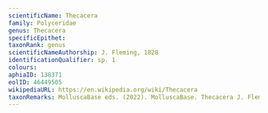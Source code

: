 ```yaml
---
scientificName: Thecacera
family: Polyceridae
genus: Thecacera
specificEpithet: 
taxonRank: genus
scientificNameAuthorship: J. Fleming, 1828
identificationQualifier: sp. 1
colours:
aphiaID: 138371
eolID: 46449505
wikipediaURL: https://en.wikipedia.org/wiki/Thecacera
taxonRemarks: MolluscaBase eds. (2022). MolluscaBase. Thecacera J. Fleming, 1828. Accessed through: World Register of Marine Species at: https://www.marinespecies.org/aphia.php?p=taxdetails&id=138371 on 2022-02-24
---
```

